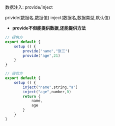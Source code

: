 数据注入: provide/inject

privide(数据名,数据值)
inject(数据名,数据类型,默认值)
- **provide不但能提供数据,还能提供方法**
```js
// 提供方
export default {
    setup () {
        provide("name","张三")
        provide("age",21)
    }
}

// 接收方
export default {
    setup () {
        inject("name",string,"a")
        inject("age",number,0)
        return {
            name,
            age
        }
    }
}
```